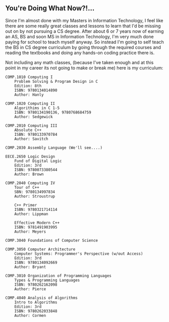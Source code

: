 ## You're Doing What Now?!...

Since I'm almost done with my Masters in Information Technology, I feel like there are some really great classes and lessons to learn that I'd be missing out on by not pursuing a CS degree. After about 6 or 7 years now of earning an AS, BS and soon MS in Information Technology, I'm very much done paying for school to teach myself anyway. So instead I'm going to self teach the BS in CS degree curriculum by going through the required courses and reading the textbooks and doing any hands-on coding practice there is. 

Not including any math classes, (because I've taken enough and at this point in my career its not going to make or break me) here is my curriculum:

```gherkin
COMP.1010 Computing I 
	Problem Solving & Program Design in C
	Edition: 8th
	ISBN: 9780134014890
	Author: Hanly 

COMP.1020 Computing II
	Algorithims in C 1-5
	ISBN: 9780134190136, 9780768684759
	Author: Sedgewick 
	
COMP.2010 Computing III
	Absolute C++
	ISBN: 9780133970784
	Author: Savitch 
	
COMP.2030 Assembly Language (We'll see....)

EECE.2650 Logic Design 
	Fund of Digital Logic
	Edition: 3rd
	ISBN: 9780073380544
	Author: Brown 
	
COMP.2040 Computing IV
	Tour of C++
	SBN: 9780134997834
	Author: Stroustrup 
	
	C++ Primer
	ISBN: 9780321714114
	Author: Lippman 
	
	Effective Modern C++
	ISBN: 9781491903995
	Author: Meyers 
	
COMP.3040 Foundations of Computer Science

COMP.3050 Computer Architecture 
	Computer Systems: Programmer's Perspective (w/out Access)
	Edition: 3rd
   	ISBN: 9780134092669
	Author: Bryant 
	
COMP.3010 Organization of Programming Languages
	Types & Programming Languages
	ISBN: 9780262162098
	Author: Pierce 
	
COMP.4040 Analysis of Algorithms
	Intro to Algorithms
	Edition: 3rd
	ISBN: 9780262033848
	Author: Cormen 
```